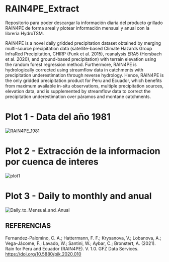 # RAIN4PE_Extract
Repositorio para poder descargar la información diaria del producto grillado RAIN4PE de forma areal y plotear información mensual y anual
con la libreria HydroTSM.

RAIN4PE is a novel daily gridded precipitation dataset obtained by merging multi-source precipitation data (satellite-based Climate Hazards Group InfraRed Precipitation, CHIRP (Funk et al. 2015), reanalysis ERA5 (Hersbach et al. 2020), and ground-based precipitation) with terrain elevation using the random forest regression method. Furthermore, RAIN4PE is hydrologically corrected using streamflow data in catchments with precipitation underestimation through reverse hydrology. Hence, RAIN4PE is the only gridded precipitation product for Peru and Ecuador, which benefits from maximum available in-situ observations, multiple precipitation sources, elevation data, and is supplemented by streamflow data to correct the precipitation underestimation over páramos and montane catchments.

# Plot 1 - Data del año 1981
![RAIN4PE_1981](https://user-images.githubusercontent.com/94501911/149381091-dd3aa0f9-b67d-424e-94e1-8f5319e31346.png)

# Plot 2 - Extracción de la informacion por cuenca de interes
![plot1](https://user-images.githubusercontent.com/94501911/149381006-7a3cdd94-ad6b-4e18-9038-afd44e322a3a.png)

# Plot 3 - Daily to monthly and anual
![Daily_to_Mensual_and_Anual](https://user-images.githubusercontent.com/94501911/149381129-d7f991b5-151a-4a3f-a270-1bbf3957207c.png)

## REFERENCIAS
Fernandez-Palomino, C. A.; Hattermann, F. F.; Krysanova, V.; Lobanova, A.; Vega-Jácome, F.; Lavado, W.;
Santini, W.; Aybar, C.; Bronstert, A. (2021). Rain for Peru and Ecuador (RAIN4PE). V. 1.0. GFZ Data
Services. https://doi.org/10.5880/pik.2020.010

